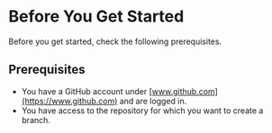 # Before You Get Started

Before you get started, check the following prerequisites.

## Prerequisites

- You have a GitHub account under [www.github.com](https://www.github.com) and are logged in.
- You have access to the repository for which you want to create a branch.